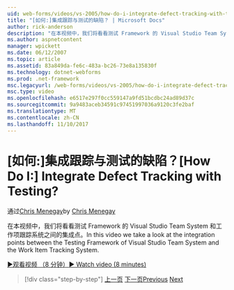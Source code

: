 ```yaml
---
uid: web-forms/videos/vs-2005/how-do-i-integrate-defect-tracking-with-testing
title: "[如何:]集成跟踪与测试的缺陷？ | Microsoft Docs"
author: rick-anderson
description: "在本视频中，我们将看看测试 Framework 的 Visual Studio Team System 和工作项跟踪系统之间的集成点。"
ms.author: aspnetcontent
manager: wpickett
ms.date: 06/12/2007
ms.topic: article
ms.assetid: 83a849da-fe6c-483a-bc26-73e8a135830f
ms.technology: dotnet-webforms
ms.prod: .net-framework
msc.legacyurl: /web-forms/videos/vs-2005/how-do-i-integrate-defect-tracking-with-testing
msc.type: video
ms.openlocfilehash: e6517e297f0cc559147a9fd51bcdbc24ad89d37c
ms.sourcegitcommit: 9a9483aceb34591c97451997036a9120c3fe2baf
ms.translationtype: MT
ms.contentlocale: zh-CN
ms.lasthandoff: 11/10/2017
---
```

<a name="how-do-i-integrate-defect-tracking-with-testing"></a><span data-ttu-id="b97d4-104">[如何:]集成跟踪与测试的缺陷？</span><span class="sxs-lookup"><span data-stu-id="b97d4-104">[How Do I:] Integrate Defect Tracking with Testing?</span></span>
====================
<span data-ttu-id="b97d4-105">通过[Chris Menegay](https://twitter.com/CMenegay)</span><span class="sxs-lookup"><span data-stu-id="b97d4-105">by [Chris Menegay](https://twitter.com/CMenegay)</span></span>

<span data-ttu-id="b97d4-106">在本视频中，我们将看看测试 Framework 的 Visual Studio Team System 和工作项跟踪系统之间的集成点。</span><span class="sxs-lookup"><span data-stu-id="b97d4-106">In this video we take a look at the integration points between the Testing Framework of Visual Studio Team System and the Work Item Tracking System.</span></span>

[<span data-ttu-id="b97d4-107">&#9654;观看视频 （8 分钟）</span><span class="sxs-lookup"><span data-stu-id="b97d4-107">&#9654; Watch video (8 minutes)</span></span>](https://channel9.msdn.com/Blogs/ASP-NET-Site-Videos/how-do-i-integrate-defect-tracking-with-testing)

>[!div class="step-by-step"]
<span data-ttu-id="b97d4-108">[上一页](the-effects-of-viewstate.md)
[下一页](how-do-i-create-my-own-bug-work-item.md)</span><span class="sxs-lookup"><span data-stu-id="b97d4-108">[Previous](the-effects-of-viewstate.md)
[Next](how-do-i-create-my-own-bug-work-item.md)</span></span>
